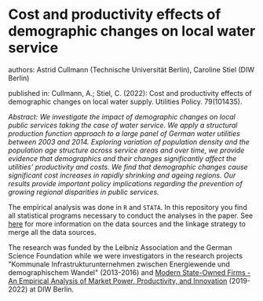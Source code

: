 # Cost and productivity effects of demographic changes on local water service

authors: Astrid Cullmann (Technische Universität Berlin), Caroline Stiel (DIW Berlin)

published in: Cullmann, A.; Stiel, C. (2022): Cost and productivity effects of demographic changes on local water supply. Utilities Policy. 79(101435).

_Abstract: We investigate the impact of demographic changes on local public services taking the case of water service. We apply a structural production function approach to a large panel of German water utilities between 2003 and 2014. Exploring variation of population density and the population age structure across service areas and over time, we provide evidence that demographics and their changes significantly affect the utilities’ productivity and costs. We find that demographic changes cause significant cost increases in rapidly shrinking and ageing regions. Our results provide important policy implications regarding the prevention of growing regional disparities in public services._

The empirical analysis was done in `R` and `STATA`. In this repository you find all statistical programs necessary to conduct the analyses in the paper. See [here](https://gitlab.com/modern-state-owned-firms) for more information on the data sources and the linkage strategy to merge all the data sources.

The research was funded by the Leibniz Association and the German Science Foundation while we were investigators in the research projects "Kommunale Infrastrukturunternehmen zwischen Energiewende und demographischem Wandel" (2013-2016) and [Modern State-Owned Firms - An Empirical Analysis of Market Power, Productivity, and Innovation](https://modern-state-owned-firms.gitlab.io/landing-page) (2019-2022) at DIW Berlin. 


